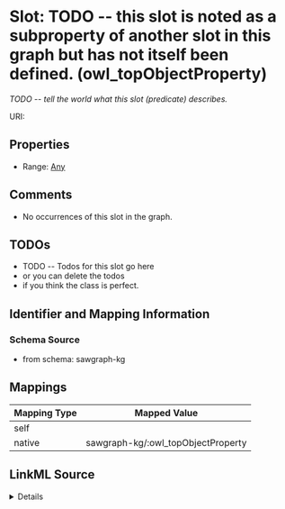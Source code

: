 

# Slot: TODO -- this slot is noted as a subproperty of another slot in this graph but has not itself been defined. (owl_topObjectProperty)


_TODO -- tell the world what this slot (predicate) describes._





URI: []()



<!-- no inheritance hierarchy -->








## Properties

* Range: [Any](../classes/Any.md)





## Comments

* No occurrences of this slot in the graph.

## TODOs

* TODO -- Todos for this slot go here
* or you can delete the todos
* if you think the class is perfect.

## Identifier and Mapping Information







### Schema Source


* from schema: sawgraph-kg




## Mappings

| Mapping Type | Mapped Value |
| ---  | ---  |
| self |  |
| native | sawgraph-kg/:owl_topObjectProperty |




## LinkML Source

<details>
```yaml
name: owl_topObjectProperty
description: TODO -- tell the world what this slot (predicate) describes.
title: TODO -- this slot is noted as a subproperty of another slot in this graph but
  has not itself been defined.
todos:
- TODO -- Todos for this slot go here
- or you can delete the todos
- if you think the class is perfect.
comments:
- No occurrences of this slot in the graph.
from_schema: sawgraph-kg
rank: 1000
slot_uri: ''
alias: owl_topObjectProperty
range: Any

```
</details>